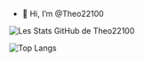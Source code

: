 - 👋 Hi, I’m @Theo22100

![Les Stats GitHub de Theo22100](https://github-readme-stats.vercel.app/api?username=Theo22100&show_icons=true&theme=dark)


![Top Langs](https://github-readme-stats.vercel.app/api/top-langs/?username=Theo22100&layout=donut&theme=dark)

